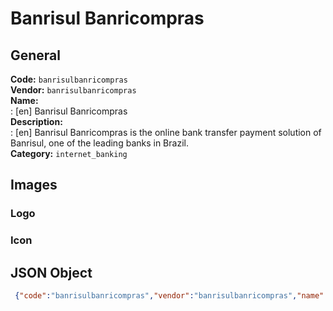# Banrisul Banricompras 
## General 
**Code:** `banrisulbanricompras`  
**Vendor:** `banrisulbanricompras`  
**Name:**  
:	[en] Banrisul Banricompras  
**Description:**  
: [en] Banrisul Banricompras is the online bank transfer payment solution of Banrisul, one of the leading banks in Brazil.   
**Category:** `internet_banking`  
## Images 
### Logo 
### Icon 
## JSON Object 
```json
 {"code":"banrisulbanricompras","vendor":"banrisulbanricompras","name":{"en":"Banrisul Banricompras"},"description":{"en":"Banrisul Banricompras is the online bank transfer payment solution of Banrisul, one of the leading banks in Brazil. "},"countries":null,"category":"internet_banking"}```  
